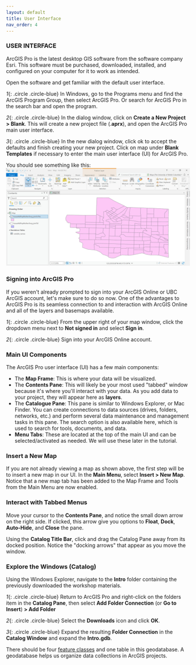 ```yaml
---
layout: default
title: User Interface
nav_order: 4
---
```


### USER INTERFACE
ArcGIS Pro is the latest desktop GIS software from the software company Esri. This software must be purchased, downloaded, installed, and configured on your computer for it to work as intended.

Open the software and get familiar with the default user interface.

*1*{: .circle .circle-blue} In Windows, go to the Programs menu and find the ArcGIS Program Group, then select ArcGIS Pro. Or search for ArcGIS Pro in the search bar and open the program.

*2*{: .circle .circle-blue} In the dialog window, click on **Create a New Project > Blank**. This will create a new project file (.**aprx**), and open the ArcGIS Pro main user interface.

*3*{: .circle .circle-blue} In the new dialog window, click ok to accept the defaults and finish creating your new project. Click on map under **Blank Templates** if necessary to enter the main user interface (UI) for ArcGIS Pro.

You should see something like this:
![mainUI_pro.jpg](../images/mainUI_pro.jpg)

### Signing into ArcGIS Pro
If you weren't already prompted to sign into your ArcGIS Online or UBC ArcGIS account, let's make sure to do so now. One of the advantages to ArcGIS Pro is its seamless connection to and interaction with ArcGIS Online and all of the layers and basemaps available.

*1*{: .circle .circle-blue} From the upper right of your map window, click the dropdown menu next to **Not signed in** and select **Sign in**.

*2*{: .circle .circle-blue} Sign into your ArcGIS Online account.

### Main UI Components
The ArcGIS Pro user interface (UI) has a few main components:
- The **Map Frame**: This is where your data will be visualized.
- The **Contents Pane**: This will likely be your most used "tabbed" window because it's where you'll interact with your data. As you add data to your project, they will appear here as **layers**.
- The **Catalogue Pane**: This pane is similar to Windows Explorer, or Mac Finder. You can create connections to data sources (drives, folders, networks, etc.) and perform several data maintenance and management tasks in this pane. The search option is also available here, which is used to search for tools, documents, and data.
- **Menu Tabs**: These are located at the top of the main UI and can be  selected/activated as needed. We will use these later in the tutorial.

### Insert a New Map
If you are not already viewing a map as shown above, the first step will be to insert a new map in our UI.
In the **Main Menu**, select **Insert > New Map**. Notice that a new map tab has been added to the Map Frame and Tools from the Main Menu are now enabled.

### Interact with Tabbed Menus
 Move your cursor to the **Contents Pane**, and notice the small down arrow on the right side. If clicked, this arrow give you options to **Float**, **Dock**, **Auto-Hide**, and **Close** the pane.    

Using the **Catalog Title Bar**, click and drag the Catalog Pane away from its docked position. Notice the "docking arrows" that appear as you move the window.

### Explore the Windows (Catalog)

Using the Windows Explorer, navigate to the **Intro** folder containing the previously downloaded the workshop materials.

*1*{: .circle .circle-blue} Return to ArcGIS Pro and right-click on the folders item in the **Catalog Pane**, then select **Add Folder Connection** (or **Go to Insert**) **> Add Folder**

*2*{: .circle .circle-blue} Select the **Downloads** icon and click **OK**.

*3*{: .circle .circle-blue} Expand the resulting **Folder Connection** in the **Catalog Window** and expand the **Intro.gdb**.

There should be four [feature classes](https://pro.arcgis.com/en/pro-app/latest/help/data/geodatabases/overview/feature-class-basics.htm) and one table in this geodatabase. A geodatabase helps us organize data collections in ArcGIS projects.
